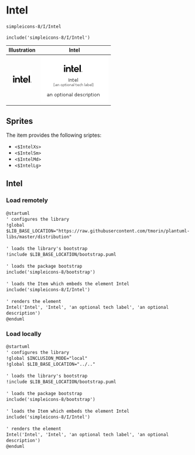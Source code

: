 # Intel


```text
simpleicons-8/I/Intel
```

```text
include('simpleicons-8/I/Intel')
```



| Illustration | Intel |
| :---: | :---: |
| ![illustration for Illustration](../../simpleicons-8/I/Intel.png) | ![illustration for Intel](../../simpleicons-8/I/Intel.Local.png) |



## Sprites
The item provides the following sriptes:

- `<$IntelXs>`
- `<$IntelSm>`
- `<$IntelMd>`
- `<$IntelLg>`





## Intel

### Load remotely
```plantuml
@startuml
' configures the library
!global $LIB_BASE_LOCATION="https://raw.githubusercontent.com/tmorin/plantuml-libs/master/distribution"

' loads the library's bootstrap
!include $LIB_BASE_LOCATION/bootstrap.puml

' loads the package bootstrap
include('simpleicons-8/bootstrap')

' loads the Item which embeds the element Intel
include('simpleicons-8/I/Intel')

' renders the element
Intel('Intel', 'Intel', 'an optional tech label', 'an optional description')
@enduml
```

### Load locally
```plantuml
@startuml
' configures the library
!global $INCLUSION_MODE="local"
!global $LIB_BASE_LOCATION="../.."

' loads the library's bootstrap
!include $LIB_BASE_LOCATION/bootstrap.puml

' loads the package bootstrap
include('simpleicons-8/bootstrap')

' loads the Item which embeds the element Intel
include('simpleicons-8/I/Intel')

' renders the element
Intel('Intel', 'Intel', 'an optional tech label', 'an optional description')
@enduml
```

